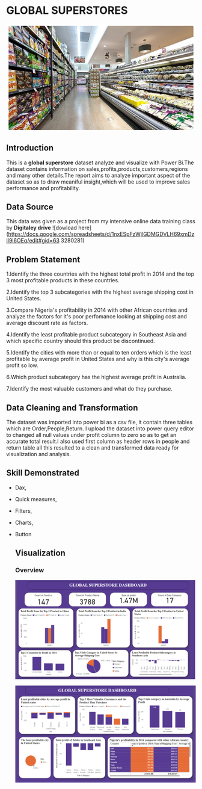 # GLOBAL SUPERSTORES

![](Introductory.1.png)

## Introduction

This is a **global superstore** dataset analyze and visualize with Power Bi.The dataset contains information on sales,profits,products,customers,regions and many other details.The report aims to analyze important aspect of the dataset so as to draw meaniful insight,which will be used to improve sales performance and profitability. 

## Data Source
This data was given as a project from my intensive online data training class by **Digitaley drive**
![dowload here](https://docs.google.com/spreadsheets/d/1nxESpFzWjlGDMGDVLH69xmDzIl9l6OEq/edit#gid=63
3280281)

## Problem Statement
1.Identify the three countries with the highest total profit in 2014 and the top 3 most profitable products in these countries.

2.Identify the top 3 subcategories with the highest average shipping cost in United States.

3.Compare Nigeria's profitability in 2014 with other African countries and analyze the factors for it's poor perfomance looking at shipping cost and average discount rate as  factors.

4.Identify the least profitable product subcategory in Southeast Asia and which specific country should this product be discontinued.

5.Identify the cities with more than or equal to ten orders which is the least profitable by average profit in United States and why is this city's average profit so low.

6.Which product subcategory has the highest average profit in Australia.

7.Identify the most valuable customers and what do they purchase.

## Data Cleaning and Transformation
The dataset was imported into power bi as a csv file, it contain three tables which are Order,People,Return. I upload the dataset into power query editor to changed all null values under profit column to zero so as to get an accurate total result.I also used first column as header rows in people and return table all this resulted to a clean and transformed data ready for visualization and analysis.

## Skill Demonstrated
- Dax,
- Quick measures,
- Filters,
- Charts,
- Button

  ## Visualization
  ### Overview
  ![](globalsuperstore.1.png)

  ![](globalsuperstore.2.png)
